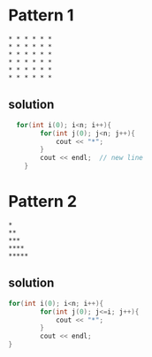 # Pattern 1

```
* * * * * *
* * * * * *
* * * * * *
* * * * * *
* * * * * *
* * * * * *
```

## solution
```c
  for(int i(0); i<n; i++){
        for(int j(0); j<n; j++){
            cout << "*";
        }
        cout << endl;  // new line
    }
```
# Pattern 2

```
*
**
***
****
*****
```

## solution
```c
for(int i(0); i<n; i++){
        for(int j(0); j<=i; j++){
            cout << "*"; 
        }
        cout << endl;
}
```
